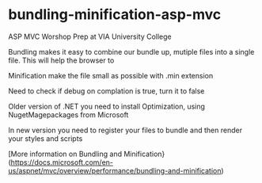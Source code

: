 # bundling-minification-asp-mvc
ASP MVC Worshop Prep at  VIA University College

Bundling makes it easy to combine our bundle up, mutiple files into a single file. This will help the browser to 

Minification make the file small as possible with .min extension



Need to check if debug on complation is true, turn it to false

Older version of .NET you need to install Optimization, using NugetMagepackages from Microsoft


In new version you need to register your files to bundle and then render your styles  and scripts

[More information on Bundling and Minification}(https://docs.microsoft.com/en-us/aspnet/mvc/overview/performance/bundling-and-minification)


